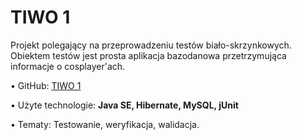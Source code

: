 <h1>TIWO 1</h1>

Projekt polegający na przeprowadzeniu testów biało-skrzynkowych. Obiektem testów jest prosta aplikacja bazodanowa przetrzymująca informacje o cosplayer'ach.   

• GitHub: <a href="http://github.com/trzye/TIWO-1">TIWO 1</a>

• Użyte technologie: <b>Java SE, Hibernate, MySQL, jUnit</b>

• Tematy: Testowanie, weryfikacja, walidacja.
